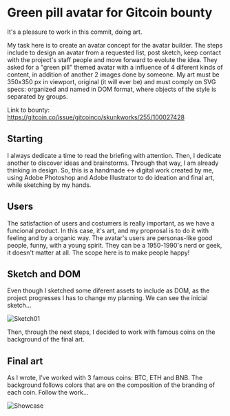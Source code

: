 # Green pill avatar for Gitcoin bounty

It's a pleasure to work in this commit, doing art. 

My task here is to create an avatar concept for the avatar builder. The steps include to design an avatar from a requested list, post sketch, keep contact with the project's staff people and move forward to evolute the idea. They asked for a "green pill" themed avatar with a influence of 4 diferent kinds of content, in addition of another 2 images done by someone.
My art must be 350x350 px in viewport, original (it will ever be) and must comply on SVG specs: organized and named in DOM format, where objects of the style is separated by groups.

Link to bounty: https://gitcoin.co/issue/gitcoinco/skunkworks/255/100027428

## Starting

I always dedicate a time to read the briefing with attention. Then, I dedicate another to discover ideas and brainstorms. Through that way, I am already thinking in design. So, this is a handmade <-> digital work created by me, using Adobe Photoshop and Adobe Illustrator to do ideation and final art, while sketching by my hands.

## Users

The satisfaction of users and costumers is really important, as we have a funcional product. In this case, it's art, and my proprosal is to do it with feeling and by a organic way. The avatar's users are personas-like good people, funny, with a young spirit. They can be a 1950-1990's nerd or geek, it doesn't matter at all. The scope here is to make people happy!

## Sketch and DOM

Even though I sketched some diferent assets to include as DOM, as the project progresses I has to change my planning. We can see the inicial sketch...

![Sketch01](https://user-images.githubusercontent.com/96992651/150617012-b0f1cdad-8ea0-422f-b6ba-78313e66e1cb.png)

Then, through the next steps, I decided to work with famous coins on the background of the final art.

## Final art

As I wrote, I've worked with 3 famous coins: BTC, ETH and BNB. The background follows colors that are on the composition of the branding of each coin. Follow the work...

![Showcase](https://user-images.githubusercontent.com/96992651/150617960-323f43be-b28d-4364-aedf-be0aa8ec7836.png)
